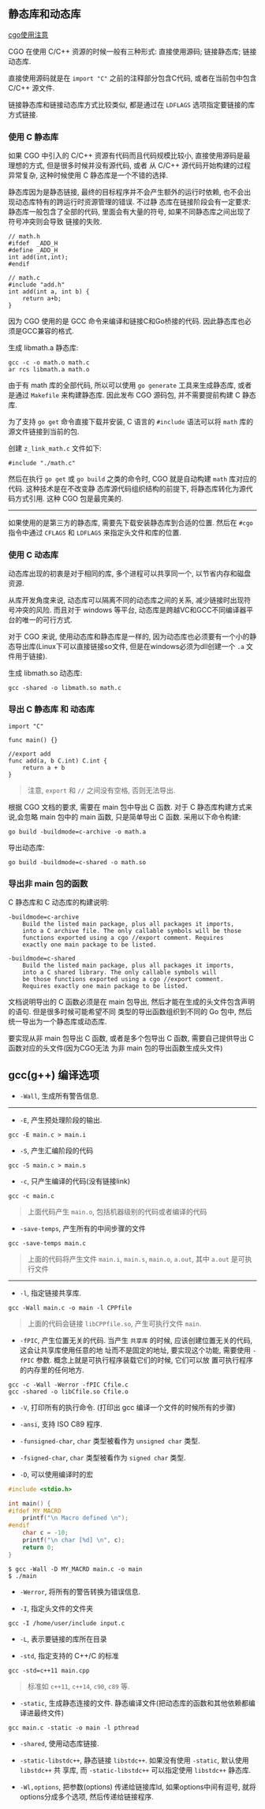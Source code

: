## 静态库和动态库

[cgo使用注意](https://www.bandari.net/blog/24)

CGO 在使用 C/C++ 资源的时候一般有三种形式: 直接使用源码; 链接静态库; 链接动态库.

直接使用源码就是在 `import "C"` 之前的注释部分包含C代码, 或者在当前包中包含 C/C++ 源文件.

链接静态库和链接动态库方式比较类似, 都是通过在 `LDFLAGS` 选项指定要链接的库方式链接.


### 使用 C 静态库

如果 CGO 中引入的 C/C++ 资源有代码而且代码规模比较小, 直接使用源码是最理想的方式, 但是很多时候并没有源代码, 或者
从 C/C++ 源代码开始构建的过程异常复杂, 这种时候使用 C 静态库是一个不错的选择.

静态库因为是静态链接, 最终的目标程序并不会产生额外的运行时依赖, 也不会出现动态库特有的跨运行时资源管理的错误. 不过静
态库在链接阶段会有一定要求: 静态库一般包含了全部的代码, 里面会有大量的符号, 如果不同静态库之间出现了符号冲突则会导致
链接的失败.

```cgo
// math.h
#ifdef  _ADD_H
#define _ADD_H
int add(int,int);
#endif

// math.c
#include "add.h"
int add(int a, int b) {
    return a+b;
}
```

因为 CGO 使用的是 GCC 命令来编译和链接C和Go桥接的代码. 因此静态库也必须是GCC兼容的格式.

生成 libmath.a 静态库:

```
gcc -c -o math.o math.c
ar rcs libmath.a math.o
```

由于有 math 库的全部代码, 所以可以使用 `go generate` 工具来生成静态库, 或者是通过 `Makefile` 来构建静态库. 
因此发布 CGO 源码包, 并不需要提前构建 C 静态库.


为了支持 `go get` 命令直接下载并安装, C 语言的 `#include` 语法可以将 `math` 库的源文件链接到当前的包.

创建 `z_link_math.c` 文件如下:

```
#include "./math.c"
```

然后在执行 `go get` 或 `go build` 之类的命令时, CGO 就是自动构建 `math` 库对应的代码. 这种技术是在不改变静
态库源代码组织结构的前提下, 将静态库转化为源代码方式引用.  这种 CGO 包是最完美的.

---

如果使用的是第三方的静态库, 需要先下载安装静态库到合适的位置. 然后在 `#cgo` 指令中通过 `CFLAGS` 和 `LDFLAGS` 
来指定头文件和库的位置. 


### 使用 C 动态库

动态库出现的初衷是对于相同的库, 多个进程可以共享同一个, 以节省内存和磁盘资源. 

从库开发角度来说, 动态库可以隔离不同的动态库之间的关系, 减少链接时出现符号冲突的风险. 而且对于 windows 等平台,
动态库是跨越VC和GCC不同编译器平台的唯一的可行方式.

对于 CGO 来说, 使用动态库和静态库是一样的, 因为动态库也必须要有一个小的静态导出库(Linux下可以直接链接so文件, 
但是在windows必须为dll创建一个 `.a` 文件用于链接). 

生成 libmath.so 动态库:

```
gcc -shared -o libmath.so math.c
```


### 导出 C 静态库 和 动态库

```
import "C"

func main() {}

//export add
func add(a, b C.int) C.int {
	return a + b
}
```

> 注意, `export` 和 `//` 之间没有空格, 否则无法导出. 

根据 CGO 文档的要求, 需要在 main 包中导出 C 函数. 对于 C 静态库构建方式来说,会忽略 main 包中的 main 函数,
只是简单导出 C 函数. 采用以下命令构建:

```
go build -buildmode=c-archive -o math.a
```

导出动态库:

```
go build -buildmode=c-shared -o math.so
```


### 导出非 main 包的函数

C 静态库和 C 动态库的构建说明:

```
-buildmode=c-archive
    Build the listed main package, plus all packages it imports,
    into a C archive file. The only callable symbols will be those
    functions exported using a cgo //export comment. Requires
    exactly one main package to be listed.

-buildmode=c-shared
    Build the listed main package, plus all packages it imports,
    into a C shared library. The only callable symbols will
    be those functions exported using a cgo //export comment.
    Requires exactly one main package to be listed.
``` 

文档说明导出的 C 函数必须是在 main 包导出, 然后才能在生成的头文件包含声明的语句. 但是很多时候可能希望不同
类型的导出函数组织到不同的 Go 包中, 然后统一导出为一个静态库或动态库.

要实现从非 main 包导出 C 函数, 或者是多个包导出 C 函数, 需要自己提供导出 C 函数对应的头文件(因为CGO无法
为非 main 包的导出函数生成头文件)

## gcc(g++) 编译选项

- `-Wall`, 生成所有警告信息.

---

- `-E`, 产生预处理阶段的输出.

```
gcc -E main.c > main.i
```

- `-S`, 产生汇编阶段的代码

```
gcc -S main.c > main.s
```

- `-c`, 只产生编译的代码(没有链接link)

```
gcc -c main.c
```

> 上面代码产生 `main.o`, 包括机器级别的代码或者编译的代码


- `-save-temps`, 产生所有的中间步骤的文件

```
gcc -save-temps main.c
``` 

> 上面的代码将产生文件 `main.i`, `main.s`, `main.o`, `a.out`, 其中 `a.out` 是可执行文件 

---


- `-l`, 指定链接共享库.

```
gcc -Wall main.c -o main -l CPPfile
```

> 上面的代码会链接 `libCPPfile.so`, 产生可执行文件 `main`.


- `-fPIC`, 产生位置无关的代码. 当产生 `共享库` 的时候, 应该创建位置无关的代码, 这会让共享库使用任意的地
址而不是固定的地址, 要实现这个功能, 需要使用 `-fPIC` 参数. 概念上就是可执行程序装载它们的时候, 它们可以放
置可执行程序的内存里的任何地方.

```
gcc -c -Wall -Werror -fPIC Cfile.c
gcc -shared -o libCfile.so Cfile.o
```

- `-V`, 打印所有的执行命令. (打印出 gcc 编译一个文件的时候所有的步骤) 


- `-ansi`, 支持 ISO C89 程序.

- `-funsigned-char`, `char` 类型被看作为 `unsigned char` 类型.

- `-fsigned-char`, `char` 类型被看作为 `signed char` 类型.


- `-D`, 可以使用编译时的宏

```c
#include <stdio.h>

int main() {
#ifdef MY_MACRD
    printf("\n Macro defined \n");
#endif
    char c = -10;
    printf("\n char [%d] \n", c);
    return 0;
}
```

```
$ gcc -Wall -D MY_MACRD main.c -o main
$ ./main
```


- `-Werror`, 将所有的警告转换为错误信息.


- `-I`, 指定头文件的文件夹

```
gcc -I /home/user/include input.c
```

- `-L`, 表示要链接的库所在目录


- `-std`, 指定支持的 C++/C 的标准

```
gcc -std=c++11 main.cpp
```

> 标准如 `c++11`, `c++14`, `c90`, `c89` 等.


- `-static`, 生成静态连接的文件. 静态编译文件(把动态库的函数和其他依赖都编译进最终文件)

```
gcc main.c -static -o main -l pthread
```

- `-shared`, 使用动态库链接.

- `-static-libstdc++`, 静态链接 `libstdc++`. 如果没有使用 `-static`, 默认使用 `libstdc++` 共
享库, 而 `-static-libstdc++` 可以指定使用 `libstdc++` 静态库.


- `-Wl,options`, 把参数(options) 传递给链接库ld, 如果options中间有逗号, 就将options分成多个选项,
然后传递给链接程序.
